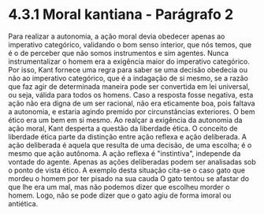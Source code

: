# 4.3.1 Moral kantiana - Parágrafo 2

Para realizar a autonomia, a ação moral devia obedecer apenas ao imperativo categórico, validando o bom senso interior, que nós temos, que é o de perceber que não somos instrumentos e sim agentes. Nunca instrumentalizar o homem era a exigência maior do imperativo categórico. Por isso, Kant fornece uma regra para saber se uma decisão obedecia ou não ao imperativo categórico, que é a indagação de si mesmo, se a razão que faz agir de determinada maneira pode ser convertida em lei universal, ou seja, válida para todos os homens. Caso a resposta fosse negativa, esta ação não era digna de um ser racional, não era eticamente boa, pois faltava a autonomia, e estaria agindo premido por circunstâncias exteriores. O bem ético era um bem em si mesmo. Ao realçar a exigência da autonomia da ação moral, Kant desperta a questão da liberdade ética. O conceito de liberdade ética parte da distinção entre ação reflexa e ação deliberada. A ação deliberada é aquela que resulta de uma decisão, de uma escolha; é o mesmo que ação autônoma. A ação reflexa é "instintiva", independe da vontade do agente. Apenas as ações deliberadas podem ser analisadas sob o ponto de vista ético. A exemplo desta situação cita-se o caso gato que mordeu o homem por ter pisado na sua cauda O gato tentou se afastar do que lhe era um mal, mas não podemos dizer que escolheu morder o homem. Logo, não se pode dizer que o gato agiu de forma imoral ou antiética.
